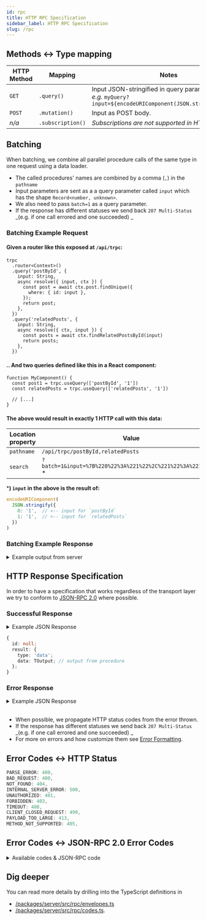 ```yaml
---
id: rpc
title: HTTP RPC Specification
sidebar_label: HTTP RPC Specification
slug: /rpc
---
```



## Methods <-> Type mapping
| HTTP Method  | Mapping           | Notes                                                                                                         |
| ------------ | ----------------- | ------------------------------------------------------------------------------------------------------------- |
| `GET`        | `.query()`        | Input JSON-stringified in query param.<br/>_e.g._ `myQuery?input=${encodeURIComponent(JSON.stringify(input))` |
| `POST`       | `.mutation()`     | Input as POST body.                                                                                           |
| <em>n/a</em> | `.subscription()` | <em>Subscriptions are not supported in HTTP transport</em>                                                    |

## Batching

When batching, we combine all parallel procedure calls of the same type in one request using a data loader.

- The called procedures' names are combined by a comma (`,`) in the `pathname`
- Input parameters are sent as a a query parameter called `input` which has the shape `Record<number, unknown>`. 
- We also need to pass `batch=1` as a query parameter.
- If the response has different statuses we send back `207 Multi-Status` _(e.g. if one call errored and one succeeded) _

### Batching Example Request

#### Given a router like this exposed at `/api/trpc`:

```tsx
trpc
  .router<Context>()
  .query('postById', {
    input: String,
    async resolve({ input, ctx }) {
      const post = await ctx.post.findUnique({
        where: { id: input },
      });
      return post;
    },
  })
  .query('relatedPosts', {
    input: String,
    async resolve({ ctx, input }) {
      const posts = await ctx.findRelatedPostsById(input)
      return posts;
    },
  })
```

#### .. And two queries defined like this in a React component:

```tsx
function MyComponent() {
  const post1 = trpc.useQuery(['postById', '1'])
  const relatedPosts = trpc.useQuery(['relatedPosts', '1'])

  // [...]
}
```

#### The above would result in exactly 1 HTTP call with this data:

| Location property | Value                                                          |
| ----------------- | -------------------------------------------------------------- |
| `pathname`        | `/api/trpc/postById,relatedPosts`                              |
| `search`          | `?batch=1&input=%7B%220%22%3A%221%22%2C%221%22%3A%221%22%7D` * |

***) `input` in the above is the result of:**

```ts
encodeURIComponent(
  JSON.stringify({
    0: '1',  // <-- input for `postById`
    1: '1',  // <-- input for `relatedPosts`
  })
)
```

### Batching Example Response

<details>
  <summary>Example output from server</summary>

  ```json
  [
    // result for `postById`
    {
      "id": null,
      "result": {
        "type": "data",
        "data": {
          "id": "1",
          "title": "Hello tRPC",
          "body": "..."
          // ...
        }
      }
    },
    // result for `relatedPosts`
    {
      "id": null,
      "result": {
        "type": "data",
        "data": [
          /* ... */
        ]
      }
    }
  ]
  ```
</details>


## HTTP Response Specification

In order to have a specification that works regardless of the transport layer we try to conform to [JSON-RPC 2.0](https://www.jsonrpc.org/specification) where possible.


### Successful Response

<details><summary>Example JSON Response</summary>

```json
{
  "id": null,
  "result": {
    "type": "data",
    "data": {
      "id": "1",
      "title": "Hello tRPC",
      "body": "..."
    }
  }
}
```

</details>

```ts
{
  id: null;
  result: {
    type: 'data';
    data: TOutput; // output from procedure
  };
}
```


### Error Response


<details><summary>Example JSON Response</summary>

```json
[
  {
    "id": null,
    "error": {
      "json": {
        "message": "Something went wrong",
        "code": -32600, // JSON-RPC 2.0 code
        "data": { // Extra, customizable, meta data
          "code": "INTERNAL_SERVER_ERROR",
          "httpStatus": 500,
          "stack": "...",
          "path": "post.add"
        }
      }
    }
  }
]
```
</details>
<br/>

- When possible, we propagate HTTP status codes from the error thrown.
- If the response has different statuses we send back `207 Multi-Status` _(e.g. if one call errored and one succeeded) _
- For more on errors and how customize them see [Error Formatting](../server/error-formatting.md).




## Error Codes <-> HTTP Status


```ts
PARSE_ERROR: 400,
BAD_REQUEST: 400,
NOT_FOUND: 404,
INTERNAL_SERVER_ERROR: 500,
UNAUTHORIZED: 401,
FORBIDDEN: 403,
TIMEOUT: 408,
CLIENT_CLOSED_REQUEST: 499,
PAYLOAD_TOO_LARGE: 413,
METHOD_NOT_SUPPORTED: 405,
```


## Error Codes <-> JSON-RPC 2.0 Error Codes

<details><summary>Available codes & JSON-RPC code</summary>

```ts
/**
 * JSON-RPC 2.0 Error codes
 *
 * `-32000` to `-32099` are reserved for implementation-defined server-errors.
 * For tRPC we're copying the last digits of HTTP 4XX errors.
 */
export const TRPC_ERROR_CODES_BY_KEY = {
  /**
   * Invalid JSON was received by the server.
   * An error occurred on the server while parsing the JSON text.
   */
  PARSE_ERROR: -32700,
  /**
   * The JSON sent is not a valid Request object.
   */
  BAD_REQUEST: -32600, // 400
  /**
   * Internal JSON-RPC error.
   */
  INTERNAL_SERVER_ERROR: -32603,
  // Implementation specific errors
  UNAUTHORIZED: -32001, // 401
  FORBIDDEN: -32003, // 403
  NOT_FOUND: -32004, // 404
  METHOD_NOT_SUPPORTED: -32005, // 405
  TIMEOUT: -32008, // 408
  PAYLOAD_TOO_LARGE: -32013, // 413
  CLIENT_CLOSED_REQUEST: -32099, // 499
} as const;
```
</details>


## Dig deeper

You can read more details by drilling into the TypeScript definitions in 

- [/packages/server/src/rpc/envelopes.ts](https://github.com/trpc/trpc/tree/main/packages/server/src/rpc/envelopes.ts)
- [/packages/server/src/rpc/codes.ts](https://github.com/trpc/trpc/tree/main/packages/server/src/rpc/codes.ts).
